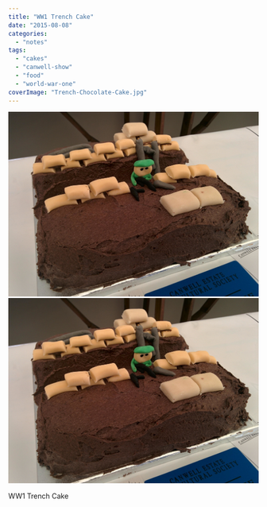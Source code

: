 ```yaml
---
title: "WW1 Trench Cake"
date: "2015-08-08"
categories: 
  - "notes"
tags: 
  - "cakes"
  - "canwell-show"
  - "food"
  - "world-war-one"
coverImage: "Trench-Chocolate-Cake.jpg"
---
```


[![](images/Trench-Chocolate-Cake.jpg)](images/Trench-Chocolate-Cake.jpg)
[![](images/Trench-Chocolate-Cake.jpg)](images/Trench-Chocolate-Cake.jpg)

WW1 Trench Cake
